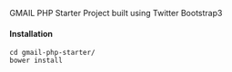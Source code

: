 GMAIL PHP Starter Project built using Twitter Bootstrap3

#### Installation
````git clone https://github.com/gdgbhu/gmail-php-starter.git
cd gmail-php-starter/
bower install
